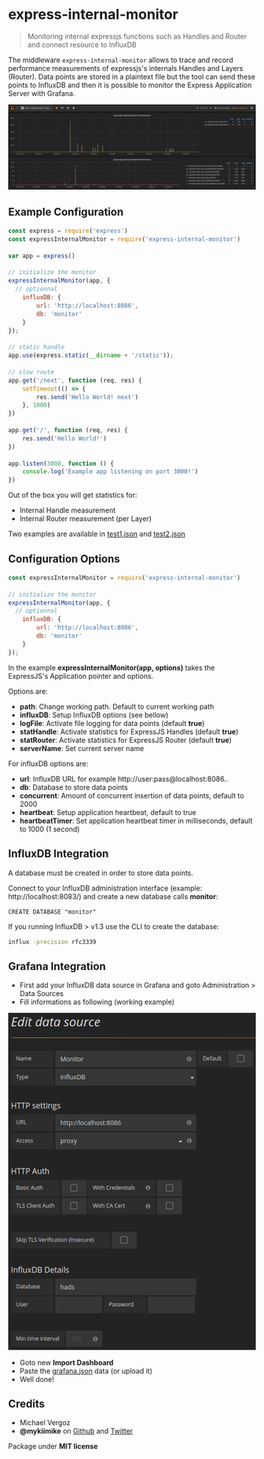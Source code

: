 # express-internal-monitor

> Monitoring internal expressjs functions such as Handles and Router and connect resource to InfluxDB

The middleware `express-internal-monitor` allows to trace and record performance measurements of expressjs's internals Handles and Layers (Router). Data points are stored in a plaintext file but the tool can send these points to InfluxDB and then it is possible to monitor the Express Application Server with Grafana. 

![grafana.png](/images/HyyY8RbRW.png)

## Example Configuration

```javascript
const express = require('express')
const expressInternalMonitor = require('express-internal-monitor')

var app = express()

// initialize the monitor
expressInternalMonitor(app, {
  // optionnal
	influxDB: {
		url: 'http://localhost:8086',
		db: 'monitor'
	}
});

// static handle
app.use(express.static(__dirname + '/static'));

// slow route
app.get('/next', function (req, res) {
	setTimeout(() => {
		res.send('Hello World! next')
	}, 1000)
})

app.get('/', function (req, res) {
	res.send('Hello World!')
})

app.listen(3000, function () {
	console.log('Example app listening on port 3000!')
})
```

Out of the box you will get statistics for:
 - Internal Handle measurement
 - Internal Router measurement (per Layer)

Two examples are available in [test1.json](test1.json) and [test2.json](test2.json)

## Configuration Options

```javascript
const expressInternalMonitor = require('express-internal-monitor')

// initialize the monitor
expressInternalMonitor(app, {
  // optionnal
	influxDB: {
		url: 'http://localhost:8086',
		db: 'monitor'
	}
});
```

In the example **expressInternalMonitor(app, options)** takes the ExpressJS's Application pointer and options.

Options are:
- **path**: Change working path. Default to current working path
- **influxDB**: Setup InfluxDB options (see bellow)
- **logFile**: Activate file logging for data points (default **true**)
- **statHandle**: Activate statistics for ExpressJS Handles (default **true**)
- **statRouter**: Activate statistics for ExpressJS Router (default **true**)
- **serverName**: Set current server name

For influxDB options are:
- **url**: InfluxDB URL for example http://user:pass@localhost:8086..
- **db**: Database to store data points
- **concurrent**: Amount of concurrent insertion of data points, default to 2000
- **heartbeat**: Setup application heartbeat, default to true
- **heartbeatTimer**: Set application heartbeat timer in milliseconds, default to 1000 (1 second)

## InfluxDB Integration

A database must be created in order to store data points.

Connect to your InfluxDB administration interface (example: http://localhost:8083/) and create a new database calls **monitor**:
```
CREATE DATABASE "monitor"
```

If you running InfluxDB > v1.3 use the CLI to create the database:
```bash
influx -precision rfc3339
```

## Grafana Integration

- First add your InfluxDB data source in Grafana and goto Administration > Data Sources
- Fill informations as following (working example)

![datasource.png](/images/Syf6cAZCZ.png)

- Goto new **Import Dashboard**
- Paste the [grafana.json](grafana.json) data (or upload it)
- Well done!

## Credits

 * Michael Vergoz
 * **@mykiimike** on [Github](https://github.com/mykiimike) and [Twitter](https://twitter.com/mykiimike)
 
Package under **MIT license**

 

